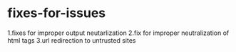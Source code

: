 # fixes-for-issues

  1.fixes for improper output neutarlization
  2.fix for improper neutralization of html tags
  3.url redirection to untrusted sites
